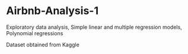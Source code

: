 # Airbnb-Analysis-1
Exploratory data analysis,
Simple linear and multiple regression models,
Polynomial regressions

Dataset obtained from Kaggle
